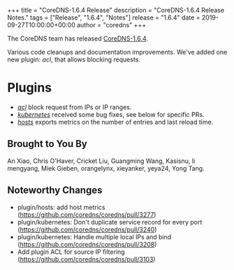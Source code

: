 +++
title = "CoreDNS-1.6.4 Release"
description = "CoreDNS-1.6.4 Release Notes."
tags = ["Release", "1.6.4", "Notes"]
release = "1.6.4"
date = 2019-09-27T10:00:00+00:00
author = "coredns"
+++

The CoreDNS team has released
[CoreDNS-1.6.4](https://github.com/coredns/coredns/releases/tag/v1.6.4).

Various code cleanups and documentation improvements. We've added one new plugin: *acl*, that allows
blocking requests.

# Plugins

* [*acl*](/plugins/acl) block request from IPs or IP ranges.
* [*kubernetes*](/plugins/kubernetes) received some bug fixes, see below for specific PRs.
* [*hosts*](/plugins/hosts) exports metrics on the number of entries and last reload time.

## Brought to You By

An Xiao,
Chris O'Haver,
Cricket Liu,
Guangming Wang,
Kasisnu,
li mengyang,
Miek Gieben,
orangelynx,
xieyanker,
yeya24,
Yong Tang.

## Noteworthy Changes

* plugin/hosts: add host metrics (https://github.com/coredns/coredns/pull/3277)
* plugin/kubernetes: Don't duplicate service record for every port (https://github.com/coredns/coredns/pull/3240)
* plugin/kubernetes: Handle multiple local IPs and bind (https://github.com/coredns/coredns/pull/3208)
* Add plugin ACL for source IP filtering (https://github.com/coredns/coredns/pull/3103)
